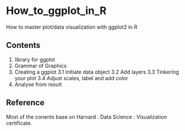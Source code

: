 # How_to_ggplot_in_R
How to master plot/data visualization with ggplot2 in R  

## Contents
1. library for ggplot
2. Grammar of Graphics
3. Creating a ggplot
  3.1 Initiate data object
  3.2 Add layers
  3.3 Tinkering your plot
  3.4 Adjust scales, label and add color
4. Analyse from result

## Reference
Most of the conents base on Harvard : Data Science : Visualization certificate.
